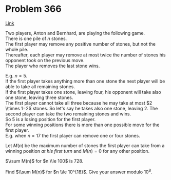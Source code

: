 # Problem 366

[Link](https://projecteuler.net/problem=366)

Two players, Anton and Bernhard, are playing the following game.  
There is one pile of $n$ stones.  
The first player may remove any positive number of stones, but not the whole pile.  
Thereafter, each player may remove at most twice the number of stones his opponent took on the previous move.  
The player who removes the last stone wins. 

E.g. $n=5$.  
If the first player takes anything more than one stone the next player will be able to take all remaining stones.  
If the first player takes one stone, leaving four, his opponent will take also one stone, leaving three stones.  
The first player cannot take all three because he may take at most $2 \\times 1=2$ stones. So let's say he takes also one stone, leaving $2$. The second player can take the two remaining stones and wins.  
So $5$ is a losing position for the first player.  
For some winning positions there is more than one possible move for the first player.  
E.g. when $n=17$ the first player can remove one or four stones. 

Let $M(n)$ be the maximum number of stones the first player can take from a winning position *at his first turn* and $M(n)=0$ for any other position. 

$\\sum M(n)$ for $n \\le 100$ is $728$. 

Find $\\sum M(n)$ for $n \\le 10^{18}$. Give your answer modulo $10^8$.
